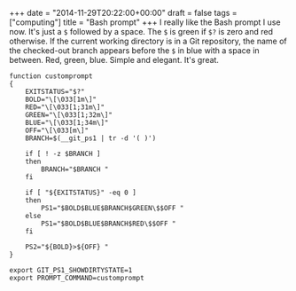 +++
date = "2014-11-29T20:22:00+00:00"
draft = false
tags = ["computing"]
title = "Bash prompt"
+++
I really like the Bash prompt I use now. It's just a `$` followed by a space. The `$` is green if `$?` is zero and red otherwise. If the current working directory is in a Git repository, the name of the checked-out branch appears before the `$` in blue with a space in between. Red, green, blue. Simple and elegant. It's great.

    function customprompt
    {
        EXITSTATUS="$?"
        BOLD="\[\033[1m\]"
        RED="\[\033[1;31m\]"
        GREEN="\[\033[1;32m\]"
        BLUE="\[\033[1;34m\]"
        OFF="\[\033[m\]"
        BRANCH=$(__git_ps1 | tr -d '( )')

        if [ ! -z $BRANCH ]
        then
            BRANCH="$BRANCH "
        fi

        if [ "${EXITSTATUS}" -eq 0 ]
        then
            PS1="$BOLD$BLUE$BRANCH$GREEN\$$OFF "
        else
            PS1="$BOLD$BLUE$BRANCH$RED\$$OFF "
        fi

        PS2="${BOLD}>${OFF} "
    }
    
    export GIT_PS1_SHOWDIRTYSTATE=1
    export PROMPT_COMMAND=customprompt